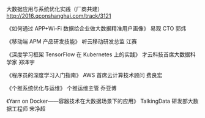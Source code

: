 大数据应用与系统优化实践（厂商共建） http://2016.qconshanghai.com/track/3121 

《如何通过 APP+Wi-Fi 数据给企业做大数据精准用户画像》
易观 CTO 郭炜

《移动端 APM 产品研发技能》
听云移动研发总监 江赛

 
《深度学习框架 TensorFlow 在 Kubernetes 上的实践》
才云科技首席大数据科学家 郑泽宇

《程序员的深度学习入门指南》
AWS 首席云计算技术顾问 费良宏

《个推系统优化与运维》
个推运维主管 乔亚博

《Yarn on Docker——容器技术在大数据场景下的应用》
TalkingData 研发部大数据工程师 宋净超
